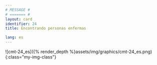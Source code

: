 ```yaml
---
# MESSAGE #
# ======= #
layout: card
identifier: 24
title: Encontrando personas enfermas

lang: es
---
```


![cmt-24_es]({% render_depth %}assets/img/graphics/cmt-24_es.png){:class="my-img-class"}
